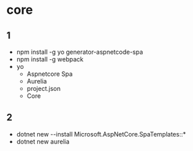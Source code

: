 
# core


## 1

- npm install -g yo generator-aspnetcode-spa
- npm install -g webpack
- yo
    - Aspnetcore Spa
    - Aurelia
    - project.json
    - Core

## 2

- dotnet new --install Microsoft.AspNetCore.SpaTemplates::*
- dotnet new aurelia
